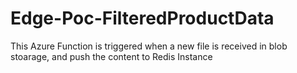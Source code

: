 # Edge-Poc-FilteredProductData
 This Azure Function is triggered when a new file is received in blob stoarage, and push the content to Redis Instance
